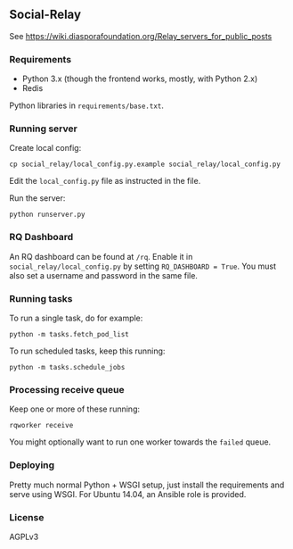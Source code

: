 ## Social-Relay

See https://wiki.diasporafoundation.org/Relay_servers_for_public_posts

### Requirements

* Python 3.x (though the frontend works, mostly, with Python 2.x)
* Redis

Python libraries in `requirements/base.txt`.

### Running server

Create local config:

    cp social_relay/local_config.py.example social_relay/local_config.py
    
Edit the `local_config.py` file as instructed in the file.

Run the server:

    python runserver.py
    
### RQ Dashboard

An RQ dashboard can be found at `/rq`. Enable it in `social_relay/local_config.py` by setting `RQ_DASHBOARD = True`.
You must also set a username and password in the same file.

### Running tasks

To run a single task, do for example:

    python -m tasks.fetch_pod_list
     
To run scheduled tasks, keep this running:
 
    python -m tasks.schedule_jobs
    
### Processing receive queue

Keep one or more of these running:

    rqworker receive

You might optionally want to run one worker towards the `failed` queue.

### Deploying

Pretty much normal Python + WSGI setup, just install the requirements and serve using WSGI. For Ubuntu 14.04,
an Ansible role is provided.

### License

AGPLv3
